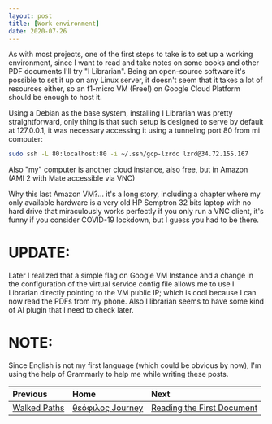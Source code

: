 ```yaml
---
layout: post
title: [Work environment]
date: 2020-07-26
---
```


As with most projects, one of the first steps to take is to set up a working environment, since I want to read and take notes on some books and other PDF documents I'll try "I Librarian". Being an open-source software it's possible to set it up on any Linux server, it doesn't seem that it takes a lot of resources either, so an f1-micro VM (Free!) on Google Cloud Platform should be enough to host it.

Using a Debian as the base system, installing I Librarian was pretty straightforward, only thing is that such setup is designed to serve by default at 127.0.0.1, it was necessary accessing it using a tunneling port 80 from mi computer:

```bash
sudo ssh -L 80:localhost:80 -i ~/.ssh/gcp-lzrdc lzrd@34.72.155.167
```

Also "my" computer is another cloud instance, also free, but in Amazon (AMI 2 with Mate accessible via VNC)

Why this last Amazon VM?... it's a long story, including a chapter where my only available hardware is a very old HP Semptron 32 bits laptop with no hard drive that miraculously works perfectly if you only run a VNC client, it's funny if you consider COVID-19 lockdown, but I guess you had to be there.
 
# [](#header-5)UPDATE:

Later I realized that a simple flag on Google VM Instance and a change in the configuration of the virtual service config file allows me to use I Librarian directly pointing to the VM public IP; which is cool because I can now read the PDFs from my phone. Also I librarian seems to have some kind of AI plugin that I need to check later.

# [](#header-5)NOTE: 

Since English is not my first language (which could be obvious by now), I'm using the help of Grammarly to help me while writing these posts.

| Previous        | Home          | Next |
|:-------------|:------------------|:------|
| [Walked Paths](A-walked-paths)          | [θεόφιλος Journey](A-θεόφιλος-Journey) | [Reading the First Document](C-reading-the-first-document)  |
